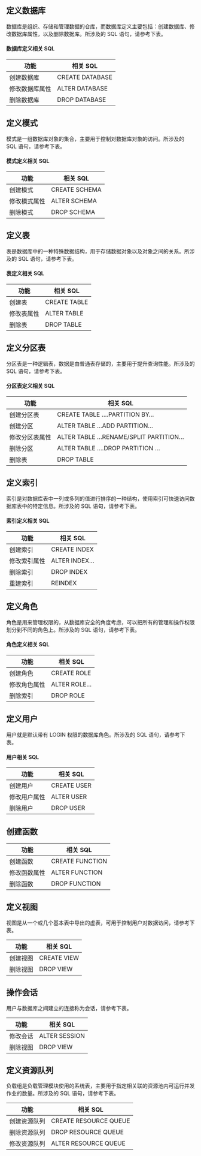 ## 定义数据库
数据库是组织、存储和管理数据的仓库，而数据库定义主要包括：创建数据库、修改数据库属性，以及删除数据库。所涉及的 SQL 语句，请参考下表。

#### 数据库定义相关 SQL

| 功能           | 相关 SQL         |
| -------------- | --------------- |
| 创建数据库     | CREATE DATABASE |
| 修改数据库属性 | ALTER DATABASE  |
| 删除数据库     | DROP DATABASE   |


## 定义模式
模式是一组数据库对象的集合，主要用于控制对数据库对象的访问。所涉及的 SQL 语句，请参考下表。

#### 模式定义相关 SQL

| 功能         | 相关 SQL       |
| ------------ | ------------- |
| 创建模式     | CREATE SCHEMA |
| 修改模式属性 | ALTER SCHEMA  |
| 删除模式     | DROP SCHEMA   |

## 定义表
表是数据库中的一种特殊数据结构，用于存储数据对象以及对象之间的关系。所涉及的 SQL 语句，请参考下表。

#### 表定义相关 SQL

| 功能       | 相关 SQL      |
| ---------- | ------------ |
| 创建表     | CREATE TABLE |
| 修改表属性 | ALTER TABLE  |
| 删除表     | DROP TABLE   |

## 定义分区表
分区表是一种逻辑表，数据是由普通表存储的，主要用于提升查询性能。所涉及的 SQL 语句，请参考下表。

#### 分区表定义相关 SQL

| 功能           | 相关 SQL                              |
| -------------- | ------------------------------------ |
| 创建分区表     | CREATE TABLE ….PARTITION BY…         |
| 创建分区       | ALTER TABLE …ADD PARTITION…          |
| 修改分区表属性 | ALTER TABLE …RENAME/SPLIT PARTITION… |
| 删除分区       | ALTER TABLE ….DROP PARTITION …       |
| 删除表         | DROP TABLE                           |

## 定义索引
索引是对数据库表中一列或多列的值进行排序的一种结构，使用索引可快速访问数据库表中的特定信息。所涉及的 SQL 语句，请参考下表。

#### 索引定义相关 SQL

| 功能         | 相关 SQL      |
| ------------ | ------------ |
| 创建索引     | CREATE INDEX |
| 修改索引属性 | ALTER INDEX… |
| 删除索引     | DROP INDEX   |
| 重建索引     | REINDEX      |

## 定义角色
角色是用来管理权限的，从数据库安全的角度考虑，可以把所有的管理和操作权限划分到不同的角色上。所涉及的 SQL 语句，请参考下表。

#### 角色定义相关 SQL

| 功能         | 相关 SQL     |
| ------------ | ----------- |
| 创建角色     | CREATE ROLE |
| 修改角色属性 | ALTER ROLE… |
| 删除索引     | DROP ROLE   |

## 定义用户
用户就是默认带有 LOGIN 权限的数据库角色。所涉及的 SQL 语句，请参考下表。

#### 用户相关 SQL

| 功能         | 相关 SQL     |
| ------------ | ----------- |
| 创建用户     | CREATE USER |
| 修改用户属性 | ALTER USER  |
| 删除用户     | DROP USER   |

## 创建函数

| 功能         | 相关 SQL         |
| ------------ | --------------- |
| 创建函数     | CREATE FUNCTION |
| 修改函数属性 | ALTER FUNCTION  |
| 删除函数     | DROP FUNCTION   |

## 定义视图
视图是从一个或几个基本表中导出的虚表，可用于控制用户对数据访问，请参考下表。

| 功能     | 相关 SQL     |
| -------- | ----------- |
| 创建视图 | CREATE VIEW |
| 删除视图 | DROP VIEW   |

## 操作会话
用户与数据库之间建立的连接称为会话，请参考下表。

| 功能     | 相关 SQL       |
| -------- | ------------- |
| 修改会话 | ALTER SESSION |
| 删除视图 | DROP VIEW     |

## 定义资源队列
负载组是负载管理模块使用的系统表，主要用于指定相关联的资源池内可运行并发作业的数量。所涉及的 SQL 语句，请参考下表。

| 功能         | 相关 SQL               |
| ------------ | --------------------- |
| 创建资源队列 | CREATE RESOURCE QUEUE |
| 删除资源队列 | DROP RESOURCE QUEUE   |
| 修改资源队列 | ALTER RESOURCE QUEUE  |

